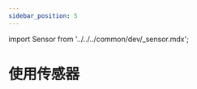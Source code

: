 ```yaml
---
sidebar_position: 5
---
```


import Sensor from '../../../common/dev/\_sensor.mdx';

# 使用传感器

<Sensor />
